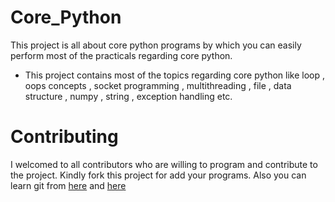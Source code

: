 # Core_Python
This project is all about core python programs by which you can easily perform most of the practicals regarding core python.
- This project contains most of the topics regarding core python like loop , oops concepts , socket programming , multithreading , file , data structure , numpy , string , exception handling etc.

# Contributing
I welcomed to all contributors who are willing to program and contribute to the project. Kindly fork this project for add your programs.
Also you can learn git from [here](https://www.youtube.com/watch?v=OdbBmvfThJY&list=PLsyeobzWxl7q2eaUkorLZExfd7qko9sZC&index=1) and [here](https://guides.github.com/activities/hello-world/)
